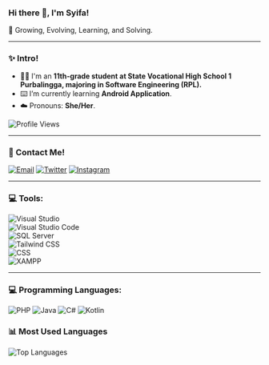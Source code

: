 ### Hi there :wave:, I'm Syifa!
📓 Growing, Evolving, Learning, and Solving.

---

### :sparkles: Intro!
- :woman_student: I'm an **11th-grade student at State Vocational High School 1 Purbalingga, majoring in Software Engineering (RPL).**
- :keyboard: I’m currently learning **Android Application**.  
- :cloud: Pronouns: **She/Her**.

![Profile Views](https://komarev.com/ghpvc/?username=SyifaIsnan&label=Profile%20views&color=0e75b6&style=flat)

---

### :link: Contact Me!
[![Email](https://img.shields.io/badge/Email-D14836?style=flat-square&logo=gmail&logoColor=white)](mailto:SyifaIsnan@gmail.com)
[![Twitter](https://img.shields.io/badge/Twitter-1DA1F2?style=flat-square&logo=twitter&logoColor=white)](https://twitter.com/sqignora)
[![Instagram](https://img.shields.io/badge/Instagram-E4405F?style=flat-square&logo=instagram&logoColor=white)](https://www.instagram.com/i_syiff/)


---

### :computer: Tools:
![Visual Studio](https://img.shields.io/badge/IDE-Visual%20Studio-purple?&logo=visual%20studio&logoColor=white)  
![Visual Studio Code](https://img.shields.io/badge/Text%20Editor-Visual%20Studio%20Code-blue?&logo=visual%20studio%20code&logoColor=blue)  
![SQL Server](https://img.shields.io/badge/Database-SQL%20Server-red?&logo=microsoft%20sql%20server&logoColor=white)  
![Tailwind CSS](https://img.shields.io/badge/CSS%20Framework-Tailwind%20CSS-0ea5e9?&logo=tailwind%20css&logoColor=white)  
![CSS](https://img.shields.io/badge/Style-CSS-blue?&logo=css3&logoColor=white)  
![XAMPP](https://img.shields.io/badge/Local%20Server-XAMPP-orange?&logo=xampp&logoColor=white)  

---

### :computer: Programming Languages:
![PHP](https://img.shields.io/badge/PHP-777BB4?style=flat-square&logo=php&logoColor=white)
![Java](https://img.shields.io/badge/Java-007396?style=flat-square&logo=java&logoColor=white)
![C#](https://img.shields.io/badge/C%23-239120?style=flat-square&logo=c-sharp&logoColor=white)
![Kotlin](https://img.shields.io/badge/Kotlin-0095D5?style=flat-square&logo=kotlin&logoColor=white)

### :bar_chart: Most Used Languages
![Top Languages](https://github-readme-stats.vercel.app/api/top-langs/?username=SyifaIsnan&layout=compact)




